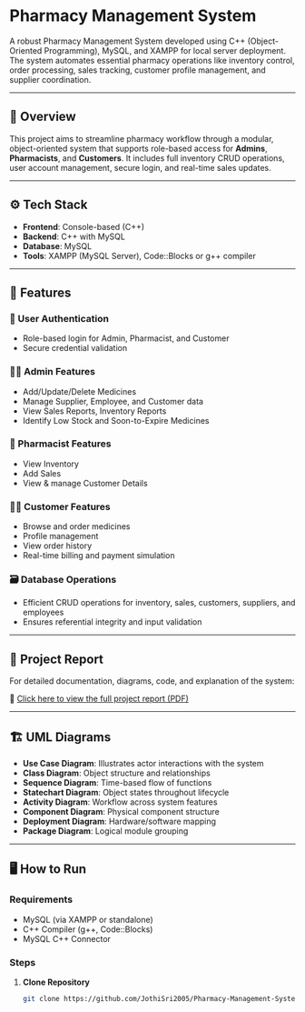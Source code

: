 # Pharmacy Management System

A robust Pharmacy Management System developed using C++ (Object-Oriented Programming), MySQL, and XAMPP for local server deployment. The system automates essential pharmacy operations like inventory control, order processing, sales tracking, customer profile management, and supplier coordination.

---

## 🧠 Overview

This project aims to streamline pharmacy workflow through a modular, object-oriented system that supports role-based access for **Admins**, **Pharmacists**, and **Customers**. It includes full inventory CRUD operations, user account management, secure login, and real-time sales updates.

---

## ⚙️ Tech Stack

- **Frontend**: Console-based (C++)
- **Backend**: C++ with MySQL
- **Database**: MySQL
- **Tools**: XAMPP (MySQL Server), Code::Blocks or g++ compiler

---

## 🚀 Features

### 👤 User Authentication
- Role-based login for Admin, Pharmacist, and Customer
- Secure credential validation

### 👨‍⚕️ Admin Features
- Add/Update/Delete Medicines
- Manage Supplier, Employee, and Customer data
- View Sales Reports, Inventory Reports
- Identify Low Stock and Soon-to-Expire Medicines

### 💊 Pharmacist Features
- View Inventory
- Add Sales
- View & manage Customer Details

### 🧑‍💼 Customer Features
- Browse and order medicines
- Profile management
- View order history
- Real-time billing and payment simulation

### 🗃️ Database Operations
- Efficient CRUD operations for inventory, sales, customers, suppliers, and employees
- Ensures referential integrity and input validation

---

## 📄 Project Report

For detailed documentation, diagrams, code, and explanation of the system:

📎 [Click here to view the full project report (PDF)](./PMS_Project_Report.pdf)

---

## 🏗️ UML Diagrams

- **Use Case Diagram**: Illustrates actor interactions with the system
- **Class Diagram**: Object structure and relationships
- **Sequence Diagram**: Time-based flow of functions
- **Statechart Diagram**: Object states throughout lifecycle
- **Activity Diagram**: Workflow across system features
- **Component Diagram**: Physical component structure
- **Deployment Diagram**: Hardware/software mapping
- **Package Diagram**: Logical module grouping

---

## 🖥️ How to Run

### Requirements
- MySQL (via XAMPP or standalone)
- C++ Compiler (g++, Code::Blocks)
- MySQL C++ Connector

### Steps

1. **Clone Repository**
   ```bash
   git clone https://github.com/JothiSri2005/Pharmacy-Management-System.git
